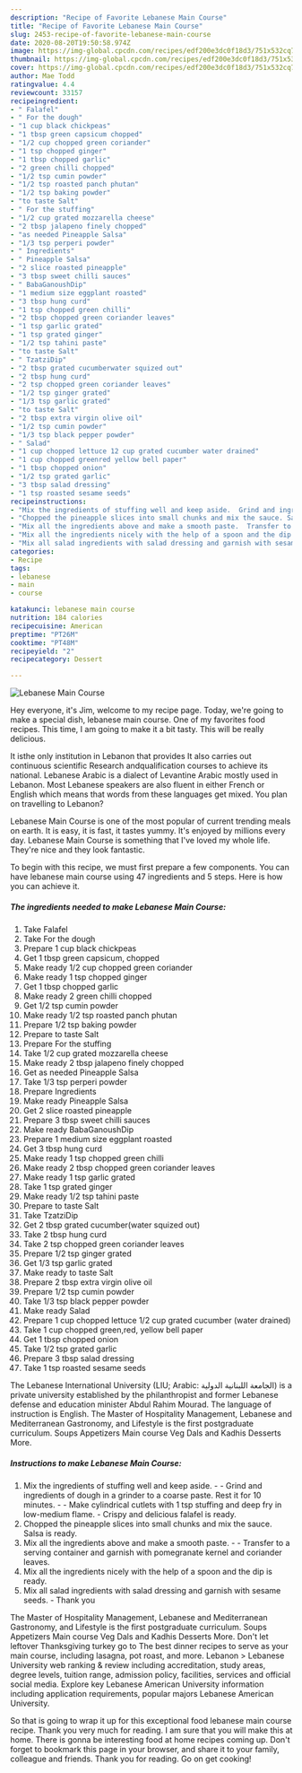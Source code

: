 ```yaml
---
description: "Recipe of Favorite Lebanese Main Course"
title: "Recipe of Favorite Lebanese Main Course"
slug: 2453-recipe-of-favorite-lebanese-main-course
date: 2020-08-20T19:50:58.974Z
image: https://img-global.cpcdn.com/recipes/edf200e3dc0f18d3/751x532cq70/lebanese-main-course-recipe-main-photo.jpg
thumbnail: https://img-global.cpcdn.com/recipes/edf200e3dc0f18d3/751x532cq70/lebanese-main-course-recipe-main-photo.jpg
cover: https://img-global.cpcdn.com/recipes/edf200e3dc0f18d3/751x532cq70/lebanese-main-course-recipe-main-photo.jpg
author: Mae Todd
ratingvalue: 4.4
reviewcount: 33157
recipeingredient:
- " Falafel"
- " For the dough"
- "1 cup black chickpeas"
- "1 tbsp green capsicum chopped"
- "1/2 cup chopped green coriander"
- "1 tsp chopped ginger"
- "1 tbsp chopped garlic"
- "2 green chilli chopped"
- "1/2 tsp cumin powder"
- "1/2 tsp roasted panch phutan"
- "1/2 tsp baking powder"
- "to taste Salt"
- " For the stuffing"
- "1/2 cup grated mozzarella cheese"
- "2 tbsp jalapeno finely chopped"
- "as needed Pineapple Salsa"
- "1/3 tsp perperi powder"
- " Ingredients"
- " Pineapple Salsa"
- "2 slice roasted pineapple"
- "3 tbsp sweet chilli sauces"
- " BabaGanoushDip"
- "1 medium size eggplant roasted"
- "3 tbsp hung curd"
- "1 tsp chopped green chilli"
- "2 tbsp chopped green coriander leaves"
- "1 tsp garlic grated"
- "1 tsp grated ginger"
- "1/2 tsp tahini paste"
- "to taste Salt"
- " TzatziDip"
- "2 tbsp grated cucumberwater squized out"
- "2 tbsp hung curd"
- "2 tsp chopped green coriander leaves"
- "1/2 tsp ginger grated"
- "1/3 tsp garlic grated"
- "to taste Salt"
- "2 tbsp extra virgin olive oil"
- "1/2 tsp cumin powder"
- "1/3 tsp black pepper powder"
- " Salad"
- "1 cup chopped lettuce 12 cup grated cucumber water drained"
- "1 cup chopped greenred yellow bell paper"
- "1 tbsp chopped onion"
- "1/2 tsp grated garlic"
- "3 tbsp salad dressing"
- "1 tsp roasted sesame seeds"
recipeinstructions:
- "Mix the ingredients of stuffing well and keep aside.  Grind and ingredients of dough in a grinder to a coarse paste. Rest it for 10 minutes.  Make cylindrical cutlets with 1 tsp stuffing and deep fry in low-medium flame. Crispy and delicious falafel is ready."
- "Chopped the pineapple slices into small chunks and mix the sauce. Salsa is ready."
- "Mix all the ingredients above and make a smooth paste.  Transfer to a serving container and garnish with pomegranate kernel and coriander leaves."
- "Mix all the ingredients nicely with the help of a spoon and the dip is ready."
- "Mix all salad ingredients with salad dressing and garnish with sesame seeds. Thank you"
categories:
- Recipe
tags:
- lebanese
- main
- course

katakunci: lebanese main course 
nutrition: 184 calories
recipecuisine: American
preptime: "PT26M"
cooktime: "PT48M"
recipeyield: "2"
recipecategory: Dessert

---
```



![Lebanese Main Course](https://img-global.cpcdn.com/recipes/edf200e3dc0f18d3/751x532cq70/lebanese-main-course-recipe-main-photo.jpg)

Hey everyone, it's Jim, welcome to my recipe page. Today, we're going to make a special dish, lebanese main course. One of my favorites food recipes. This time, I am going to make it a bit tasty. This will be really delicious.

It isthe only institution in Lebanon that provides It also carries out continuous scientific Research andqualification courses to achieve its national. Lebanese Arabic is a dialect of Levantine Arabic mostly used in Lebanon. Most Lebanese speakers are also fluent in either French or English which means that words from these languages get mixed. You plan on travelling to Lebanon?

Lebanese Main Course is one of the most popular of current trending meals on earth. It is easy, it is fast, it tastes yummy. It's enjoyed by millions every day. Lebanese Main Course is something that I've loved my whole life. They're nice and they look fantastic.


To begin with this recipe, we must first prepare a few components. You can have lebanese main course using 47 ingredients and 5 steps. Here is how you can achieve it.

<!--inarticleads1-->

##### The ingredients needed to make Lebanese Main Course:

1. Take  Falafel
1. Take  For the dough
1. Prepare 1 cup black chickpeas
1. Get 1 tbsp green capsicum, chopped
1. Make ready 1/2 cup chopped green coriander
1. Make ready 1 tsp chopped ginger
1. Get 1 tbsp chopped garlic
1. Make ready 2 green chilli chopped
1. Get 1/2 tsp cumin powder
1. Make ready 1/2 tsp roasted panch phutan
1. Prepare 1/2 tsp baking powder
1. Prepare to taste Salt
1. Prepare  For the stuffing
1. Take 1/2 cup grated mozzarella cheese
1. Make ready 2 tbsp jalapeno finely chopped
1. Get as needed Pineapple Salsa
1. Take 1/3 tsp perperi powder
1. Prepare  Ingredients
1. Make ready  Pineapple Salsa
1. Get 2 slice roasted pineapple
1. Prepare 3 tbsp sweet chilli sauces
1. Make ready  BabaGanoushDip
1. Prepare 1 medium size eggplant roasted
1. Get 3 tbsp hung curd
1. Make ready 1 tsp chopped green chilli
1. Make ready 2 tbsp chopped green coriander leaves
1. Make ready 1 tsp garlic grated
1. Take 1 tsp grated ginger
1. Make ready 1/2 tsp tahini paste
1. Prepare to taste Salt
1. Take  TzatziDip
1. Get 2 tbsp grated cucumber(water squized out)
1. Take 2 tbsp hung curd
1. Take 2 tsp chopped green coriander leaves
1. Prepare 1/2 tsp ginger grated
1. Get 1/3 tsp garlic grated
1. Make ready to taste Salt
1. Prepare 2 tbsp extra virgin olive oil
1. Prepare 1/2 tsp cumin powder
1. Take 1/3 tsp black pepper powder
1. Make ready  Salad
1. Prepare 1 cup chopped lettuce 1/2 cup grated cucumber (water drained)
1. Take 1 cup chopped green,red, yellow bell paper
1. Get 1 tbsp chopped onion
1. Take 1/2 tsp grated garlic
1. Prepare 3 tbsp salad dressing
1. Take 1 tsp roasted sesame seeds


The Lebanese International University (LIU; Arabic: الجامعة اللبنانية الدولية‎) is a private university established by the philanthropist and former Lebanese defense and education minister Abdul Rahim Mourad. The language of instruction is English. The Master of Hospitality Management, Lebanese and Mediterranean Gastronomy, and Lifestyle is the first postgraduate curriculum. Soups Appetizers Main course Veg Dals and Kadhis Desserts More. 

<!--inarticleads2-->

##### Instructions to make Lebanese Main Course:

1. Mix the ingredients of stuffing well and keep aside. -  - Grind and ingredients of dough in a grinder to a coarse paste. Rest it for 10 minutes. -  - Make cylindrical cutlets with 1 tsp stuffing and deep fry in low-medium flame. - Crispy and delicious falafel is ready.
1. Chopped the pineapple slices into small chunks and mix the sauce. Salsa is ready.
1. Mix all the ingredients above and make a smooth paste. -  - Transfer to a serving container and garnish with pomegranate kernel and coriander leaves.
1. Mix all the ingredients nicely with the help of a spoon and the dip is ready.
1. Mix all salad ingredients with salad dressing and garnish with sesame seeds. - Thank you


The Master of Hospitality Management, Lebanese and Mediterranean Gastronomy, and Lifestyle is the first postgraduate curriculum. Soups Appetizers Main course Veg Dals and Kadhis Desserts More. Don&#39;t let leftover Thanksgiving turkey go to The best dinner recipes to serve as your main course, including lasagna, pot roast, and more. Lebanon &gt; Lebanese University web ranking &amp; review including accreditation, study areas, degree levels, tuition range, admission policy, facilities, services and official social media. Explore key Lebanese American University information including application requirements, popular majors Lebanese American University. 

So that is going to wrap it up for this exceptional food lebanese main course recipe. Thank you very much for reading. I am sure that you will make this at home. There is gonna be interesting food at home recipes coming up. Don't forget to bookmark this page in your browser, and share it to your family, colleague and friends. Thank you for reading. Go on get cooking!
